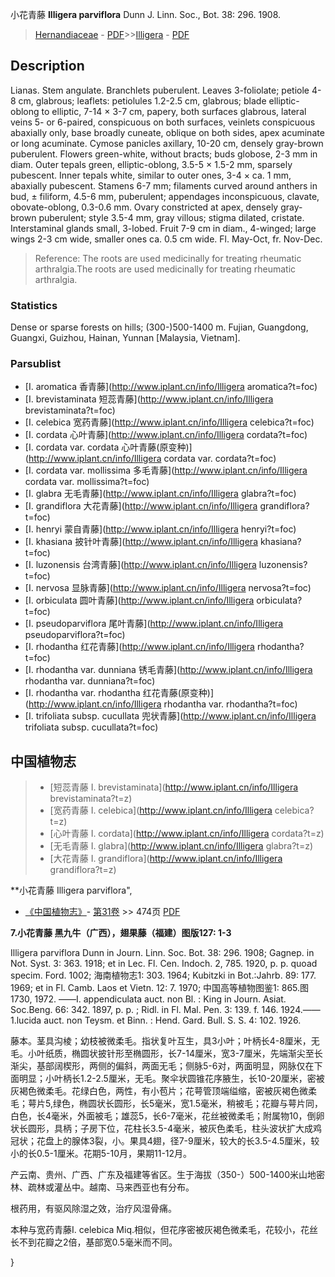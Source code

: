 小花青藤 **Illigera parviflora** Dunn J. Linn. Soc., Bot. 38: 296. 1908.

> [Hernandiaceae](http://www.iplant.cn/info/Hernandiaceae?t=foc) - [PDF](http://www.iplant.cn/foc/pdf/Hernandiaceae.pdf)>>[Illigera](http://www.iplant.cn/info/Illigera?t=foc) - [PDF](http://www.iplant.cn/foc/pdf/Illigera.pdf)

## Description

Lianas. Stem angulate. Branchlets puberulent. Leaves 3-foliolate; petiole 4-8 cm, glabrous; leaflets: petiolules 1.2-2.5 cm, glabrous; blade elliptic-oblong to elliptic, 7-14 × 3-7 cm, papery, both surfaces glabrous, lateral veins 5- or 6-paired, conspicuous on both surfaces, veinlets conspicuous abaxially only, base broadly cuneate, oblique on both sides, apex acuminate or long acuminate. Cymose panicles axillary, 10-20 cm, densely gray-brown puberulent. Flowers green-white, without bracts; buds globose, 2-3 mm in diam. Outer tepals green, elliptic-oblong, 3.5-5 × 1.5-2 mm, sparsely pubescent. Inner tepals white, similar to outer ones, 3-4 × ca. 1 mm, abaxially pubescent. Stamens 6-7 mm; filaments curved around anthers in bud, ± filiform, 4.5-6 mm, puberulent; appendages inconspicuous, clavate, obovate-oblong, 0.3-0.6 mm. Ovary constricted at apex, densely gray-brown puberulent; style 3.5-4 mm, gray villous; stigma dilated, cristate. Interstaminal glands small, 3-lobed. Fruit 7-9 cm in diam., 4-winged; large wings 2-3 cm wide, smaller ones ca. 0.5 cm wide. Fl. May-Oct, fr. Nov-Dec.

> Reference: 
> The roots are used medicinally for treating rheumatic arthralgia.The roots are used medicinally for treating rheumatic arthralgia.

### Statistics
Dense or sparse forests on hills; (300-)500-1400 m. Fujian, Guangdong, Guangxi, Guizhou, Hainan, Yunnan [Malaysia, Vietnam].

### Parsublist

* [I.  aromatica  香青藤](http://www.iplant.cn/info/Illigera aromatica?t=foc)
* [I.  brevistaminata  短蕊青藤](http://www.iplant.cn/info/Illigera brevistaminata?t=foc)
* [I.  celebica  宽药青藤](http://www.iplant.cn/info/Illigera celebica?t=foc)
* [I.  cordata  心叶青藤](http://www.iplant.cn/info/Illigera cordata?t=foc)
* [I.  cordata var. cordata  心叶青藤(原变种)](http://www.iplant.cn/info/Illigera cordata var. cordata?t=foc)
* [I.  cordata var. mollissima  多毛青藤](http://www.iplant.cn/info/Illigera cordata var. mollissima?t=foc)
* [I.  glabra  无毛青藤](http://www.iplant.cn/info/Illigera glabra?t=foc)
* [I.  grandiflora  大花青藤](http://www.iplant.cn/info/Illigera grandiflora?t=foc)
* [I.  henryi  蒙自青藤](http://www.iplant.cn/info/Illigera henryi?t=foc)
* [I.  khasiana  披针叶青藤](http://www.iplant.cn/info/Illigera khasiana?t=foc)
* [I.  luzonensis  台湾青藤](http://www.iplant.cn/info/Illigera luzonensis?t=foc)
* [I.  nervosa  显脉青藤](http://www.iplant.cn/info/Illigera nervosa?t=foc)
* [I.  orbiculata  圆叶青藤](http://www.iplant.cn/info/Illigera orbiculata?t=foc)
* [I.  pseudoparviflora  尾叶青藤](http://www.iplant.cn/info/Illigera pseudoparviflora?t=foc)
* [I.  rhodantha  红花青藤](http://www.iplant.cn/info/Illigera rhodantha?t=foc)
* [I.  rhodantha var. dunniana  锈毛青藤](http://www.iplant.cn/info/Illigera rhodantha var. dunniana?t=foc)
* [I.  rhodantha var. rhodantha  红花青藤(原变种)](http://www.iplant.cn/info/Illigera rhodantha var. rhodantha?t=foc)
* [I.  trifoliata subsp. cucullata  兜状青藤](http://www.iplant.cn/info/Illigera trifoliata subsp. cucullata?t=foc)

## 中国植物志

> * [短蕊青藤  I.  brevistaminata](http://www.iplant.cn/info/Illigera brevistaminata?t=z)
> * [宽药青藤  I.  celebica](http://www.iplant.cn/info/Illigera celebica?t=z)
> * [心叶青藤  I.  cordata](http://www.iplant.cn/info/Illigera cordata?t=z)
> * [无毛青藤  I.  glabra](http://www.iplant.cn/info/Illigera glabra?t=z)
> * [大花青藤  I.  grandiflora](http://www.iplant.cn/info/Illigera grandiflora?t=z)

**小花青藤 Illigera parviflora",

* [《中国植物志》](http://www.iplant.cn/frps)- [第31卷](http://www.iplant.cn/frps/vol/31) >> 474页 [PDF](http://www.iplant.cn/frps/pdf/31/474a.PDF)

**7.小花青藤 黑九牛（广西），翅果藤（福建）图版127: 1-3**

Illigera parviflora Dunn in Journ. Linn. Soc. Bot. 38: 296. 1908; Gagnep. in Not. Syst. 3: 363. 1918; et in Lec. Fl. Cen. Indoch. 2, 785. 1920, p. p. quoad specim. Ford. 1002; 海南植物志1: 303. 1964; Kubitzki in Bot.:Jahrb. 89: 177. 1969; et in Fl. Camb. Laos et Vietn. 12: 7. 1970; 中国高等植物图鉴1: 865.图1730, 1972. ——I. appendiculata auct. non Bl. : King in Journ. Asiat. Soc.Beng. 66: 342. 1897, p. p. ; Ridl. in Fl. Mal. Pen. 3: 139. f. 146. 1924.——1.lucida auct. non Teysm. et Binn. : Hend. Gard. Bull. S. S. 4: 102. 1926.

藤本。茎具沟棱；幼枝被微柔毛。指状复叶互生，具3小叶；叶柄长4-8厘米，无毛。小叶纸质，椭圆状披针形至椭圆形，长7-14厘米，宽3-7厘米，先端渐尖至长渐尖，基部阔楔形，两侧的偏斜，两面无毛；侧脉5-6对，两面明显，网脉仅在下面明显；小叶柄长1.2-2.5厘米，无毛。聚伞状圆锥花序腋生，长10-20厘米，密被灰褐色微柔毛。花绿白色，两性，有小苞片；花萼管顶端缢缩，密被灰褐色微柔毛；萼片5,绿色，椭圆状长圆形，长5毫米，宽1.5毫米，稍被毛；花瓣与萼片同，白色，长4毫米，外面被毛；雄蕊5，长6-7毫米，花丝被微柔毛；附属物10，倒卵状长圆形，具柄；子房下位，花柱长3.5-4毫米，被灰色柔毛，柱头波状扩大成鸡冠状；花盘上的腺体3裂，小。果具4翅，径7-9厘米，较大的长3.5-4.5厘米，较小的长0.5-1厘米。花期5-10月，果期11-12月。

产云南、贵州、广西、广东及福建等省区。生于海拔（350-）500-1400米山地密林、疏林或灌丛中。越南、马来西亚也有分布。

根药用，有驱风除湿之效，治疗风湿骨痛。

本种与宽药青藤I. celebica Miq.相似，但花序密被灰褐色微柔毛，花较小，花丝长不到花瓣之2倍，基部宽0.5毫米而不同。

}